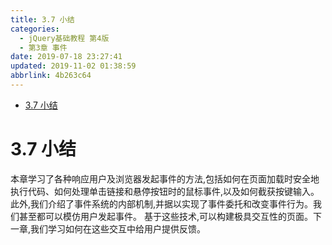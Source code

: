 ```yaml
---
title: 3.7 小结
categories: 
  - jQuery基础教程 第4版
  - 第3章 事件
date: 2019-07-18 23:27:41
updated: 2019-11-02 01:38:59
abbrlink: 4b263c64
---
```

- [3.7 小结](/ReadingNotes/4b263c64/#3-7-小结)

<!--more-->
<script src="https://cdn.bootcss.com/jquery/3.4.0/jquery.slim.min.js"></script>
<script>$(document).ready(function () {$(".post-body > ul:nth-child(1)").hide();});</script>

<!--end-->
<!--SSTStart-->
# 3.7 小结 #
本章学习了各种响应用户及浏览器发起事件的方法,包括如何在页面加载时安全地执行代码、如何处理单击链接和悬停按钮时的鼠标事件,以及如何截获按键输入。
此外,我们介绍了事件系统的内部机制,并据以实现了事件委托和改变事件行为。我们甚至都可以模仿用户发起事件。
基于这些技术,可以构建极具交互性的页面。下一章,我们学习如何在这些交互中给用户提供反馈。
<!--SSTStop-->

